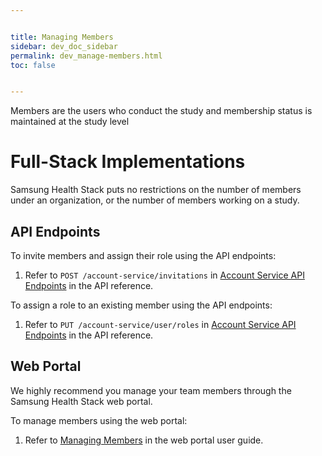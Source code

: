 ```yaml
---


title: Managing Members
sidebar: dev_doc_sidebar
permalink: dev_manage-members.html
toc: false


---
```




Members are the users who conduct the study and membership status is maintained at the study level

# Full-Stack Implementations

Samsung Health Stack puts no restrictions on the number of members under an organization, or the number of members working on a study.

## API Endpoints

To invite members and assign their role using the API endpoints:

1. Refer to `POST /account-service/invitations` in [Account Service API Endpoints](../all-endpoints/account-service-api-endpoints.md) in the API reference.

To assign a role to an existing member using the API endpoints:

1. Refer to `PUT /account-service/user/roles` in [Account Service API Endpoints](../all-endpoints/account-service-api-endpoints.md) in the API reference.


## Web Portal

We highly recommend you manage your team members through the Samsung Health Stack web portal.

To manage members using the web portal:

1. Refer to [Managing Members](../../../../portal-guide/study-management/portal-manage-members.md) in the web portal user guide.
